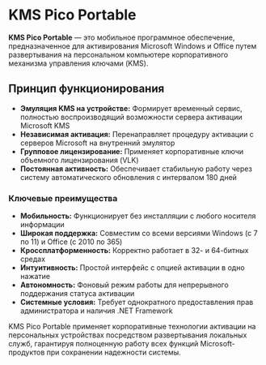 # KMS Pico Portable
**KMS Pico Portable** — это мобильное программное обеспечение, предназначенное для активирования Microsoft Windows и Office путем развертывания на персональном компьютере корпоративного механизма управления ключами (KMS).

## Принцип функционирования

*   **Эмуляция KMS на устройстве:** Формирует временный сервис, полностью воспроизводящий возможности сервера активации Microsoft KMS
*   **Независимая активация:** Перенаправляет процедуру активации с серверов Microsoft на внутренний эмулятор
*   **Групповое лицензирование:** Применяет корпоративные ключи объемного лицензирования (VLK)
*   **Постоянная активность:** Обеспечивает стабильную работу через систему автоматического обновления с интервалом 180 дней

### Ключевые преимущества

*   **Мобильность:** Функционирует без инсталляции с любого носителя информации
*   **Широкая поддержка:** Совместим со всеми версиями Windows (с 7 по 11) и Office (с 2010 по 365)
*   **Кроссплатформенность:** Корректно работает в 32- и 64-битных средах
*   **Интуитивность:** Простой интерфейс с опцией активации в одно нажатие
*   **Автономность:** Фоновый режим работы для непрерывного поддержания статуса активации
*   **Системные условия:** Требует однократного предоставления прав администратора и наличия .NET Framework

KMS Pico Portable применяет корпоративные технологии активации на персональных устройствах посредством развертывания локальных служб, гарантируя полноценную работу всех функций Microsoft-продуктов при сохранении надежности системы.
